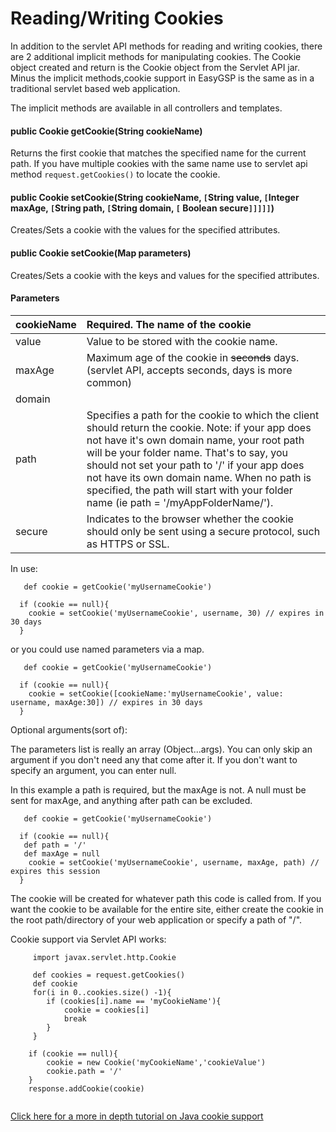# Reading/Writing Cookies #

In addition to the servlet API methods for reading and writing cookies, there are 2 additional implicit methods for manipulating cookies.  The Cookie object created and return is the Cookie object from the Servlet API jar. Minus the implicit methods,cookie support in EasyGSP is the same as in a traditional servlet based web application.

The implicit methods are available in all controllers and templates.

#### public Cookie **getCookie**(String cookieName) ####

Returns the first cookie that matches the specified name for the current path. If you have multiple cookies with the same name use to servlet api method `request.getCookies()` to locate the cookie. 


#### public Cookie **setCookie**(String cookieName, `[`String value, `[`Integer maxAge, `[`String path, `[`String domain, `[` Boolean secure`]]]]]`) ####
Creates/Sets a cookie with the values for the specified attributes.

#### public Cookie **setCookie**(Map parameters) ####
Creates/Sets a cookie with the keys and values for the specified attributes.


#### Parameters ####
| cookieName | Required. The name of the cookie|
|:-----------|:--------------------------------|
| value | Value to be stored with the cookie name. |
| maxAge | Maximum age of the cookie in  ~~seconds~~ days. (servlet API, accepts seconds,  days is more common)  |
| domain |  |
| path |  Specifies a path for the cookie to which the client should return the cookie. Note: if your app does not have it's own domain name, your root path will be your folder name.  That's to say, you should not set your path to '/' if your app does not have its own domain name.  When no path is specified, the path will start with your folder name (ie path = '/myAppFolderName/'). |
| secure |  Indicates to the browser whether the cookie should only be sent using a secure protocol, such as HTTPS or SSL.|


In use:
```
   def cookie = getCookie('myUsernameCookie')
   
  if (cookie == null){
    cookie = setCookie('myUsernameCookie', username, 30) // expires in 30 days
  }
```

or you could use named parameters via a map.

```
   def cookie = getCookie('myUsernameCookie')
   
  if (cookie == null){
    cookie = setCookie([cookieName:'myUsernameCookie', value: username, maxAge:30]) // expires in 30 days
  }

```



Optional arguments(sort of):

The parameters list is really an array (Object...args). You can only skip an argument if you don't need any that come after it.  If you don't want to specify an argument, you can enter null.

In this example a path is required, but the maxAge is not.  A null must be sent for maxAge, and anything after path can be excluded.
```
   def cookie = getCookie('myUsernameCookie')
   
  if (cookie == null){
   def path = '/'
   def maxAge = null
    cookie = setCookie('myUsernameCookie', username, maxAge, path) // expires this session
  }
```


The cookie will be created for whatever path this code is called from.  If you want the cookie to be available for the entire site, either create the cookie in the root path/directory of your web application or specify a path of "/".

Cookie support via Servlet API works:
```
     import javax.servlet.http.Cookie
 
     def cookies = request.getCookies()
     def cookie 
     for(i in 0..cookies.size() -1){
        if (cookies[i].name == 'myCookieName'){
            cookie = cookies[i]
            break
        }
     }

    if (cookie == null){
        cookie = new Cookie('myCookieName','cookieValue')
        cookie.path = '/'
    }
    response.addCookie(cookie)
    
```

[Click here for a more in depth tutorial on Java cookie support ](http://www.javamex.com/tutorials/servlets/cookies_api.shtml)